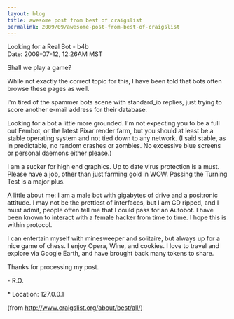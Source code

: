 ```yaml
---
layout: blog
title: awesome post from best of craigslist
permalink: 2009/09/awesome-post-from-best-of-craigslist
---
```


<p>Looking for a Real Bot - b4b<br />
Date: 2009-07-12, 12:26AM MST</p>
<p>Shall we play a game?</p>
<p>While not exactly the correct topic for this, I have been told that bots often browse these pages as well.</p>
<p>I'm tired of the spammer bots scene with standard_io replies, just trying to score another e-mail address for their database.</p>
<p>Looking for a bot a little more grounded. I'm not expecting you to be a full out Fembot, or the latest Pixar render farm, but you should at least be a stable operating system and not tied down to any network. (I said stable, as in predictable, no random crashes or zombies. No excessive blue screens or personal daemons either please.)</p>
<p>I am a sucker for high end graphics. Up to date virus protection is a must. Please have a job, other than just farming gold in WOW. Passing the Turning Test is a major plus.</p>
<p>A little about me: I am a male bot with gigabytes of drive and a positronic attitude. I may not be the prettiest of interfaces, but I am CD ripped, and I must admit, people often tell me that I could pass for an Autobot. I have been known to interact with a female hacker from time to time. I hope this is within protocol.</p>
<p>I can entertain myself with minesweeper and solitaire, but always up for a nice game of chess. I enjoy Opera, Wine, and cookies. I love to travel and explore via Google Earth, and have brought back many tokens to share.</p>
<p>Thanks for processing my post.</p>
<p>- R.O.</p>
<p>    * Location: 127.0.0.1 </p>
<p>(from <a href="http://www.craigslist.org/about/best/all/" title="http://www.craigslist.org/about/best/all/">http://www.craigslist.org/about/best/all/</a>)</p>
